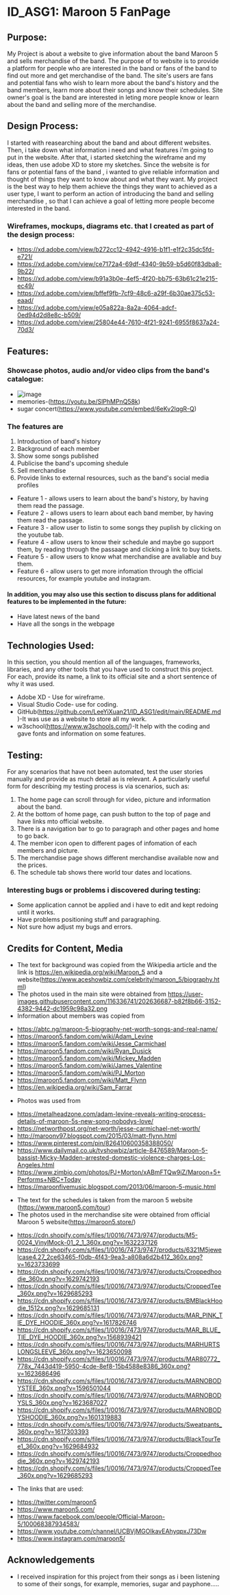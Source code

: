 # ID_ASG1: Maroon 5 FanPage

## Purpose:
My Project is about a website to give information about the band Maroon 5 and sells merchandise of the band. The purpose of to website is to provide a platform for people who are interested in the band or fans of the band to find out more and get merchandise of the band. The site's users are fans and potential fans who wish to learn more about the band's history and the band members, learn more about their songs and know their schedules. Site owner's goal is the band are interested in leting more people know or learn about the band and selling more of the merchandise.

## Design Process:
I started with reasearching about the band and about different websites. Then,  i take down what information i need and what features i'm going to put in the website. After that, i started sketching the wireframe and my ideas, then use adobe XD to store my sketches. Since the website is for fans or potential fans of the band , i wanted to give reliable information and thought of things they want to know about and what they want. My project is the best way to help them achieve the things they want to achieved as a user type, I want to perform an action of introducing the band and selling merchandise , so that I can achieve a goal of letting more people become interested in the band.

### Wireframes, mockups, diagrams etc. that I created as part of the design process:
+ https://xd.adobe.com/view/b272cc12-4942-4916-b1f1-e1f2c35dc5fd-e721/
+ https://xd.adobe.com/view/ce7172a4-69df-4340-9b59-b5d60f83dba8-9b22/
+ https://xd.adobe.com/view/b91a3b0e-4ef5-4f20-bb75-63b61c21e215-ec49/
+ https://xd.adobe.com/view/bffef9fb-7cf9-48c6-a29f-6b30ae375c53-eaad/
+ https://xd.adobe.com/view/e05a822a-8a2a-4064-adcf-0ed94d2d8e8c-b509/
+ https://xd.adobe.com/view/25804e44-7610-4f21-9241-6955f8637a24-70d3/

## Features:
### Showcase photos, audio and/or video clips from the band's catalogue:
+ ![image](https://user-images.githubusercontent.com/116336741/202636687-b82f8b66-3152-4382-9442-dc1959c98a32.png)
+ memories-(https://youtu.be/SlPhMPnQ58k)
+ sugar concert(https://www.youtube.com/embed/6eKv2lqgR-Q)

### The features are 
1. Introduction of band's history
2. Background of each member
3. Show some songs published
4. Publicise the band's upcoming shedule
5. Sell merchandise 
6. Provide links to external resources, such as the band's social media profiles

+ Feature 1 - allows users to learn about the band's history, by having them read the passage.
+ Feature 2 - allows users to learn about each band member, by having them read the passage.
+ Feature 3 - allow user to listin to some songs they puplish by clicking on the youtube tab.
+ Feature 4 - allow users to know their schedule and maybe go support them, by reading through the passaage and clicking a link to buy tickets.
+ Feature 5 - allow users to know what merchandise are avaliable and buy them.
+ Feature 6 - allow users to get more infomation through the official resources, for example youtube and instagram.

#### In addition, you may also use this section to discuss plans for additional features to be implemented in the future:
- Have latest news of the band
- Have all the songs in the webpage

## Technologies Used:
In this section, you should mention all of the languages, frameworks, libraries, and any other tools that you have used to construct this project. For each, provide its name, a link to its official site and a short sentence of why it was used.
- Adobe XD - Use for wireframe.
- Visual Studio Code- use for coding.
- GitHub(https://github.com/LeeYiXuan21/ID_ASG1/edit/main/README.md)-It was use as a website to store all my work.
- w3school(https://www.w3schools.com/)-It help with the coding and gave fonts and information on some features.

## Testing:
For any scenarios that have not been automated, test the user stories manually and provide as much detail as is relevant. A particularly useful form for describing my testing process is via scenarios, such as:
1. The home page can scroll through for video, picture and information about the band.
2. At the bottom of home page, can push button to the top of page and have links mto official website.
3. There is a navigation bar to go to paragraph and other pages and home to go back.
4. The member icon open to different pages of infomation of each members and picture.
5. The merchandise page shows different merchandise available now and the prices.
6. The schedule tab shows there world tour dates and locations.


### Interesting bugs or problems i discovered during testing:
+ Some application cannot be applied and i have to edit and kept redoing until it works.
+ Have problems positioning stuff and paragraphing.
+ Not sure how adjust my bugs and errors.


## Credits for Content, Media
+ The text for background was copied from the Wikipedia article and the link is https://en.wikipedia.org/wiki/Maroon_5 and a website(https://www.aceshowbiz.com/celebrity/maroon_5/biography.html)
+ The photos used in the main site were obtained from https://user-images.githubusercontent.com/116336741/202636687-b82f8b66-3152-4382-9442-dc1959c98a32.png
+ Information about members was copied from 
- https://abtc.ng/maroon-5-biography-net-worth-songs-and-real-name/ 
- https://maroon5.fandom.com/wiki/Adam_Levine
- https://maroon5.fandom.com/wiki/Jesse_Carmichael
- https://maroon5.fandom.com/wiki/Ryan_Dusick
- https://maroon5.fandom.com/wiki/Mickey_Madden
- https://maroon5.fandom.com/wiki/James_Valentine
- https://maroon5.fandom.com/wiki/PJ_Morton
- https://maroon5.fandom.com/wiki/Matt_Flynn
- https://en.wikipedia.org/wiki/Sam_Farrar
+ Photos was used from 
- https://metalheadzone.com/adam-levine-reveals-writing-process-details-of-maroon-5s-new-song-nobodys-love/
- https://networthpost.org/net-worth/jesse-carmichael-net-worth/
- http://maroonv97.blogspot.com/2015/03/matt-flynn.html
- https://www.pinterest.com/pin/826410600358388050/
- https://www.dailymail.co.uk/tvshowbiz/article-8476589/Maroon-5-bassist-Micky-Madden-arrested-domestic-violence-charges-Los-Angeles.html
- https://www.zimbio.com/photos/PJ+Morton/xABmFTQw9iZ/Maroon+5+Performs+NBC+Today
- https://maroonfivemusic.blogspot.com/2013/06/maroon-5-music.html
+ The text for the schedules is taken from the maroon 5 website (https://www.maroon5.com/tour)
+ The photos used in the merchandise site were obtained from official Maroon 5 website(https://maroon5.store/)
- https://cdn.shopify.com/s/files/1/0016/7473/9747/products/M5-0024_VinylMock-01_2_1_360x.png?v=1632237126
- https://cdn.shopify.com/s/files/1/0016/7473/9747/products/6321M5jewelcase4.27_2ce63465-f0db-4f43-9ea3-a808a6d2b412_360x.png?v=1623733699
- https://cdn.shopify.com/s/files/1/0016/7473/9747/products/Croppedhoodie_360x.png?v=1629742193
- https://cdn.shopify.com/s/files/1/0016/7473/9747/products/CroppedTee_360x.png?v=1629685293
- https://cdn.shopify.com/s/files/1/0016/7473/9747/products/BMBlackHoodie_1512x.png?v=1629685131
- https://cdn.shopify.com/s/files/1/0016/7473/9747/products/MAR_PINK_TIE_DYE_HOODIE_360x.png?v=1617826746
- https://cdn.shopify.com/s/files/1/0016/7473/9747/products/MAR_BLUE_TIE_DYE_HOODIE_360x.png?v=1568939421
- https://cdn.shopify.com/s/files/1/0016/7473/9747/products/MARHURTSLONGSLEEVE_360x.png?v=1623650098
- https://cdn.shopify.com/s/files/1/0016/7473/9747/products/MAR80772_778x_7443d419-5950-4cde-8ef8-15b4588e8386_360x.png?v=1623686496
- https://cdn.shopify.com/s/files/1/0016/7473/9747/products/MARNOBODYSTEE_360x.png?v=1596501044
- https://cdn.shopify.com/s/files/1/0016/7473/9747/products/MARNOBODYSLS_360x.png?v=1623687027
- https://cdn.shopify.com/s/files/1/0016/7473/9747/products/MARNOBODYSHOODIE_360x.png?v=1601319883
- https://cdn.shopify.com/s/files/1/0016/7473/9747/products/Sweatpants_360x.png?v=1617303393
- https://cdn.shopify.com/s/files/1/0016/7473/9747/products/BlackTourTee1_360x.png?v=1629684932
- https://cdn.shopify.com/s/files/1/0016/7473/9747/products/Croppedhoodie_360x.png?v=1629742193
- https://cdn.shopify.com/s/files/1/0016/7473/9747/products/CroppedTee_360x.png?v=1629685293

+ The links that are used:
- https://twitter.com/maroon5
- https://www.maroon5.com/
- https://www.facebook.com/people/Official-Maroon-5/100068387934583/
- https://www.youtube.com/channel/UCBVjMGOIkavEAhyqpxJ73Dw
- https://www.instagram.com/maroon5/

## Acknowledgements
- I received inspiration for this project from their songs as i been listening to some of their songs, for example, memories, sugar and payphone.....
